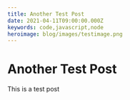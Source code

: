 ```yaml
---
title: Another Test Post
date: 2021-04-11T09:00:00.000Z
keywords: code,javascript,node
heroimage: blog/images/testimage.png
---
```


# Another Test Post

This is a test post
